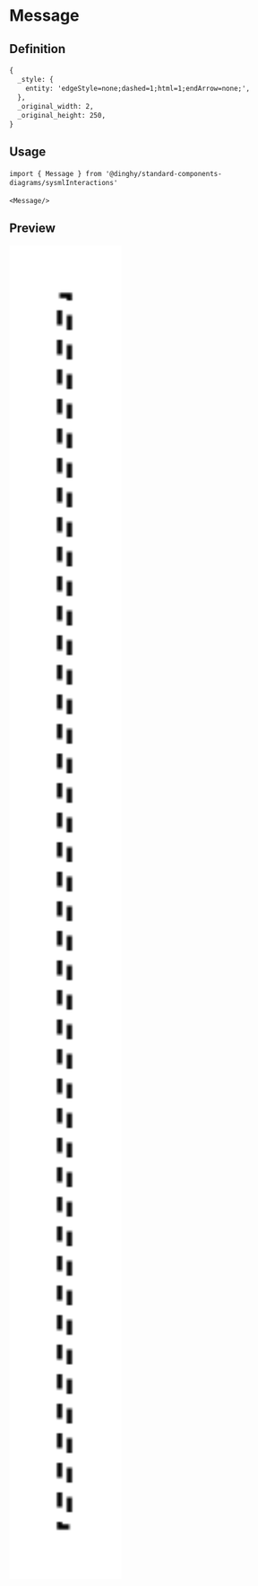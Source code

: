 # Message

## Definition

```
{
  _style: { 
    entity: 'edgeStyle=none;dashed=1;html=1;endArrow=none;',
  },
  _original_width: 2,
  _original_height: 250,
}
```

## Usage

```
import { Message } from '@dinghy/standard-components-diagrams/sysmlInteractions'

<Message/>
```

## Preview

<img src="./message.png" width="200"/>

